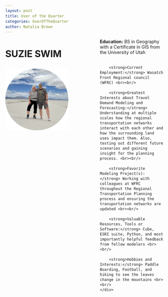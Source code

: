 ```yaml
---
layout: post
title: User of the Quarter
categories: UserOfTheQuarter
author: Natalia Brown
---
```


<div class="header">
    <div class="header-image">
        <p style="font-size: 22pt; font-weight: bold;">SUZIE SWIM</p>
        <img src="../images/suzie.png" width="200px" alt="Suzie Swim" />
    </div>
    <div class="header-content">
        <strong>Education:</strong> BS in Geography with a Certificate in GIS from the University of Utah <br><br/>

        <strong>Current Employment:</strong> Wasatch Front Regional council (WFRC) <br><br/>

        <strong>Greatest Interests about Travel Demand Modeling and Forecasting:</strong> Understanding at multiple scales how the regional transportation networks interact with each other and how the surrounding land uses impact them. Also, testing out different future scenarios and gaining insight for the planning process. <br><br/>

        <strong>Favorite Modeling Project(s):</strong> Working with colleagues at WFRC throughout the Regional Transportation Planning process and ensuring the transportation networks are updated <br><br/>

        <strong>Valuable Resources, Tools or Software:</strong> Cube, ESRI suite, Python, and most importantly helpful feedback from fellow modelers <br><br/>

        <strong>Hobbies and Interests:</strong> Paddle Boarding, Football, and hiking to see the leaves change in the mountains <br><br/> 
    </div>
</div>

<style>
    .header {
        display: flex;
        flex-wrap: wrap;
    }

    .header-image {
        flex: 0 0 300px;
        text-align: left;
    }

    .header-content {
        flex: 1;
    }

    .header-image img {
        max-width: 200%;
    }
</style>